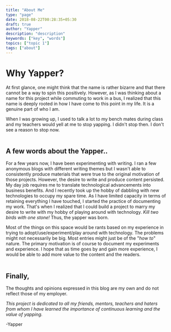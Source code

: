 ```yaml
---
title: "About Me"
type: "page"
date: 2018-08-22T00:28:35+05:30
draft: true
author: "Yapper"
description: "description"
keywords: ["key", "words"]
topics: ["topic 1"]
tags: ["about"]
---
```



# Why Yapper?

At first glance, one might think that the name is rather bizarre and that there cannot be a way to spin this positively. However, as I was thinking about a name for this project while commuting to work in a bus, I realized that this name is deeply rooted in how I have come to this point in my life. It is a genuine part of who I am.

When I was growing up, I used to talk a lot to my bench mates during class and my teachers would yell at me to stop yapping. I didn't stop then. I don't see a reason to stop now.  
<br/>

## A few words about the Yapper.. 

For a few years now, I have been experimenting with writing. I ran a few anonymous blogs with different writing themes but I wasn't able to consistently produce materials that were true to the original motivation of those projects. However, the desire to write and produce content persisted. 
My day job requires me to translate technological advancements into business benefits. And I recently took up the hobby of dabbling with new technologies to occupy my spare time. As I have limited capacity in terms of retaining everything I have touched, I started the practice of documenting my work. That's when I realized that I could build a project to marry my desire to write with my hobby of playing around with technology. _Kill two birds with one stone!_ Thus, the yapper was born. 

Most of the things on this space would be rants based on my experience in trying to adopt/use/experiment/play around with technology. The problems might not necessarily be big. Most entries might just be of the "_how to_" nature. The primary motivation is of course to document my experiments and experience. I hope that as time goes by and gain more experience, I would be able to add more value to the content and the readers. 
<br/>
<br/>

## Finally, 
The thoughts and opinions expressed in this blog are my own and do not reflect those of my employer. 

_This project is dedicated to all my friends, mentors, teachers and haters from whom I have learned the importance of continuous learning and the value of yapping._


-Yapper

